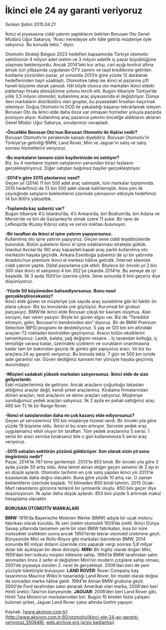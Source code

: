# İkinci ele 24 ay garanti veriyoruz

*Serkan Şahin 2015.04.21*

<div class="pNewsDetailMainContent ctx_content" itemprop="articleBody">
 <p>
  İkinci el piyasasına ciddi yatırım yaptıklarını belirten Borusan Oto Genel Müdürü Uğur Sakarya, “Aracı neredeyse sıfır hâle getirip müşteriye öyle satıyoruz. Bu konuda tekiz.” diyor.
 </p>
 <p>
  Otomotiv Strateji Belgesi 2023 hedefleri kapsamında Türkiye otomotiv sektörünün 4 milyon adet üretim ve 3 milyon adetlik iç pazar büyüklüğüne ulaşması bekleniyordu. Ancak 2014’teki kur artışı, cari açığı kontrol altına almak için yılbaşında uygulanan ÖTV zammı ve taşıt kredilerine getirilen kısıtlama yüzünden pazar, yıl sonunda 2013’e göre yüzde 12 daralarak hedeflerinden hayli uzaklaştı. Otomotive talep ise ikinci el pazarına çift haneli büyüme olarak yansıdı. Hâl böyle olunca oto markaları ikinci eldeki patlamayı fırsata dönüştürme yolunu tercih etti. Bugün itibariyle Türkiye’de yıllık 3,5 milyon otomobil, kullanılmış araç piyasasında el değiştiriyor. Dünya devi markaların distribütörü olan gruplar, bu piyasadaki fırsatları kaçırmak istemiyor. Doğuş Otomotiv’in DOD ile yakaladığı başarıyı tekrarlamak isteyen Borusan Oto da ikinci elde daha önce var olmayan hizmetler yoluyla pazarda pozisyon alıyor. Kullanılmış araç pazarına yatırımı önceliğe aldıklarını aktaran Genel Müdür Uğur Sakarya, sorularımızı cevapladı.
 </p>
 <p>
  <strong>
   -Öncelikle Borusan Oto’nun Borusan Otomotiv ile ilişkisi nedir?
  </strong>
  <br/>
  Borusan Otomotiv’in perakende kanadı diyebiliriz. Borusan Otomotiv’in Türkiye’ye getirdiği BMW, Land Rover, Mini ve Jaguar’ın satış ve satış sonrası hizmetlerini veriyoruz.
 </p>
 <p>
  <strong>
   -Bu markaların tamamı sizin bayilerinizde mi satılıyor?
  </strong>
  <br/>
  Biz, bu 4 markanın toplam satışlarının yarısından biraz fazlasını gerçekleştiriyoruz. Diğer satışları bağımsız bayiler gerçekleştiriyor.
 </p>
 <p>
  <strong>
   -2014’e göre 2015 planlarınız nasıl?
  </strong>
  <br/>
  Geçen yıl (2014) 11 bin 500 adet araç satmıştık, tüm markalar toplamında. 2015 hedefimizi de 13 bin 500 adet olarak belirlemiştik. Ama yılın ilk çeyreğinde satışların beklentilerin üzerinde çıkmasının etkisiyle hedefimizi 14 bin 800’e yükselttik.
 </p>
 <p>
  <strong>
   -Toplamda kaç şubeniz var?
  </strong>
  <br/>
  Bugün itibariyle 4’ü İstanbul’da, 4’ü Ankara’da, biri Bodrum’da, biri Adana ve Mersin’de ve biri de Gaziantep’te olmak üzere 11 şube. Bir tane de Lefkoşa’da (Kuzey Kıbrıs) satış ve servis noktası bulunuyor.
 </p>
 <p>
  <strong>
   -Bir taraftan da ikinci el işine yatırım yapıyorsunuz.
  </strong>
  <br/>
  Kullanılmış oto işine yatırım yapıyoruz. Geçen sene ciddi teşebbüslerde bulunduk. Bütün şubelerin ikinci el işine odaklanması stratejisi güttük. İstanbul Avcılar’da 180 araç kapasiteli kapalı araç parklı kullanılmış oto merkezini hayata geçirdik. Ankara Esenboğa şubemizi de iyi bir yatırımla Anadolu’nun premium ikinci el merkezi hâline getirdik. İnternet sitemize ciddi yatırım yaptık. Dijital pazarlama çok etkili. Böylece bir önceki yıl 2 bin 300 olan ikinci el satışımızı 4 bin 352’ye çıkardık 2014’te. Bu seneye de iyi başladık. İlk 3 ayda 1500’ün üzerine çıktık. Sene sonunda 6 bini geçeriz diye düşünüyoruz.
 </p>
 <p>
  <strong>
   -Yüzde 50 büyümeden bahsediyorsunuz. Bunu nasıl gerçekleştireceksiniz?
  </strong>
  <br/>
  İkinci elde güven ve müşteriye çok sayıda araç sunabilme gibi iki faktör ön plana çıkıyor. Biz bu konularda çok güçlüyüz. Kurumsal bir grubun parçasıyız. BMW’de ikinci elde Borusan çıkışlı bir kavram oluşmuş. Alan soruyor, ilan veren yazıyor. Böyle bir güven algısı var. Biz de “Tereddüt etmeyin, gelin, Borusan’ın kendisinden alın” diyoruz. Bir de BMW Premium Selection (BPS) programı ile destekliyoruz. 5 yaş ve 120 bin km altındaki araçları 72 noktadan kontrolden geçiriyoruz. Aracın bütün eksiklerini tamamlıyoruz. Lastik, balata, yağ değişimi vesaire... İç tavandan koltuğa, iç temizliğe varana kadar, üzerindeki çiziklerin ve vurukların onarılmasına kadar tam bir bakımdan geçirip ilk günkü gibi yapıyoruz aracı. Ve biz bu araçlara 24 ay garanti veriyoruz. Bu konuda tekiz. 7 gün ve 500 km içinde iade garantisi var. Güven dediğimiz kavramı her yönüyle hayata geçirmiş durumdayız.
 </p>
 <p>
  <strong>
   -Müşteri sadakati yüksek markaları satıyorsunuz. İkinci elde de size geliyorlardır.
  </strong>
  <br/>
  Eski müşterilerimiz de getiriyor. Ancak araçların çoğunluğu takastan aldığımız araçlar değil, kendi şirket araçlarımız. Kiralama firmalarından dönen araçları, test araçlarını ve demo araçları satıyoruz. Müşteriye sunduğumuz yedek araçları satıyoruz. İlk 2 ayda en pahalı sattığımız araç 485 bin TL’lik bir Range Rover.
 </p>
 <p>
  <strong>
   -İkinci el satışlarından daha mı çok kazanç elde ediyorsunuz?
  </strong>
  <br/>
  Geçen yıl servislerimiz 105 bin müşteriye hizmet verdi. Bir önceki yıla göre yüzde 19 büyüme oldu. İkinci el bu oranı artırıyor. Serviste yedek araç uygulamamız etkili oluyor bir taraftan. Tüm yedek araçlarımız 5 serisi. 1 serisi bir aracı servise bıraksanız bile o gün kullanımınıza 5 serisi araç veriyoruz.
 </p>
 <p>
  <strong>
   -2015 satışları sektörün yüzünü güldürüyor. Son olarak sizin yıl sonu öngörünüz nedir?
  </strong>
  <br/>
  Pazar, 2014’te 767 bine gerilemişti. 2013’te 853 bindi. Bir önceki yıla göre 3 ayda yüzde 50 artış oldu. Ama temel alınan değer geçen senenin ilk 3 ayı ki en düşük aylardı. Otomotiv tarihinin en çok satış yapılan ikinci yılı 2013’le kıyaslamak daha doğru olacaktır. Buna göre yüzde 10 artış var. O zaman beklentilerin üzerinde başladı. Yıl bitmeden 800 bindi tahmin. 2015 Ocak-Mart rakamlarını görünce temkinli bir iyimserlik oluştu. 850 bini geçer diye düşünüyorum. İlk aylar daha düşük aylardır. 853 bini yüzde 5 artırmak makul hesaplama olacaktır.
 </p>
 <p>
  <strong>
   BORUSAN OTOMOTİV MARKALARI
  </strong>
 </p>
 <p>
  <strong>
   BMW:
  </strong>
  1916’da Bayerische Motoren Werke (BMW) adıyla bir uçak motoru fabrikası olarak kuruldu. İlk seri üretim otomobili 1929’da üretti. İkinci Dünya Savaşı yıllarında tamamen yerle bir olan BMW fabrikaları, kısa bir süre motosiklet ürettikten sonra ancak 1950’lerde tekrar otomobil üretimine geçti. Bünyesinde Mini ve Rolls-Royce gibi markaları barındıran BMW, 2014 sonunda 80 milyar doların üzerinde ciro yaparak vergi sonrası 5,8 milyar dolar kâr açıklayan bir deve dönüştü.
  <strong>
   MINI:
  </strong>
  Bir İngiliz olarak doğan Mini, 1959’dan beri tutkulu müşteri kitlesine sahip. 1994’te BMW tarafından satın alınmadan önce 2 sefer el değiştiren Mini’nin modern çizgilere sahip olması, 2001’de piyasaya sürülen 2. nesil ile gerçekleşti. 2006’dan beri de yeni yüzüyle tüketiciyle buluşuyor.
  <strong>
   LAND ROVER:
  </strong>
  Rover Company baş tasarımcısı Maurice Wilks’in tasarladığı Land Rover, bir model olarak doğsa da sonradan marka hâline geldi. 1994’te Alman BMW grubuna geçti. 2000’de Ford tarafından satın alınarak Amerikalı olan marka, 2008’den beri Hintli üretici Tata’nın bünyesinde.
  <strong>
   JAGUAR:
  </strong>
  2008’den beri Land Rover gibi, Hintli Tata Motors’un markalarından biri. Bugün 10 binden fazla çalışanı bulunan şirket, Jaguar Land Rover çatısı altında üretim yapıyor.
 </p>
</div>


Kaynak: [www.aksiyon.com.tr](http://www.aksiyon.com.tr:80/otomotiv/ikinci-ele-24-ay-garanti-veriyoruz_550648), [web.archive.org (arşiv bağlantısı)](http://web.archive.org/web/20151020020405/http://www.aksiyon.com.tr:80/otomotiv/ikinci-ele-24-ay-garanti-veriyoruz_550648)
